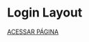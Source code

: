 <div align="left">

# Login Layout

[ACESSAR PÁGINA](https://gabrielbaltar.github.io/loginLayout/)

</div>